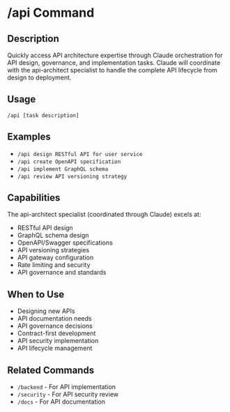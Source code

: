 # /api Command

## Description
Quickly access API architecture expertise through Claude orchestration for API design, governance, and implementation tasks. Claude will coordinate with the api-architect specialist to handle the complete API lifecycle from design to deployment.

## Usage
```
/api [task description]
```

## Examples
- `/api design RESTful API for user service`
- `/api create OpenAPI specification`
- `/api implement GraphQL schema`
- `/api review API versioning strategy`

## Capabilities
The api-architect specialist (coordinated through Claude) excels at:
- RESTful API design
- GraphQL schema design
- OpenAPI/Swagger specifications
- API versioning strategies
- API gateway configuration
- Rate limiting and security
- API governance and standards

## When to Use
- Designing new APIs
- API documentation needs
- API governance decisions
- Contract-first development
- API security implementation
- API lifecycle management

## Related Commands
- `/backend` - For API implementation
- `/security` - For API security review
- `/docs` - For API documentation
